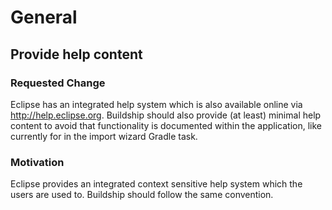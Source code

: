# General

## Provide help content

### Requested Change

Eclipse has an integrated help system which is also available online via http://help.eclipse.org. Buildship should also provide (at least) minimal help content to avoid that functionality is documented within the application, like currently for in the import wizard Gradle task.

### Motivation

Eclipse provides an integrated context sensitive help system which the users are used to. Buildship should follow the same convention.
